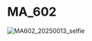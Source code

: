 # MA_602
![MA602_20250013_selfie](https://user-images.githubusercontent.com/77276049/116591593-9f428200-a93c-11eb-9884-53efccc533f2.jpeg)
